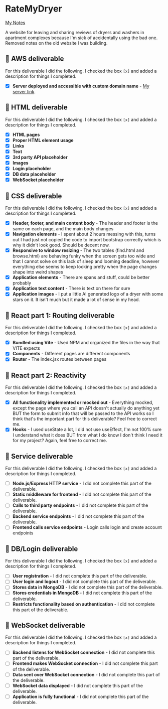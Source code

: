 # RateMyDryer

[My Notes](notes.md)

A website for leaving and sharing reviews of dryers and washers in apartment complexes because I'm sick of accidentally using the bad one. Removed notes on the old website I was building.

## 🚀 AWS deliverable

For this deliverable I did the following. I checked the box `[x]` and added a description for things I completed.

- [x] **Server deployed and accessible with custom domain name** - [My server link](https://ratemydryer.com/).

## 🚀 HTML deliverable

For this deliverable I did the following. I checked the box `[x]` and added a description for things I completed.

- [x] **HTML pages** 
- [x] **Proper HTML element usage** 
- [x] **Links** 
- [x] **Text**
- [x] **3rd party API placeholder**
- [x] **Images**
- [x] **Login placeholder**
- [x] **DB data placeholder**
- [x] **WebSocket placeholder**

## 🚀 CSS deliverable

For this deliverable I did the following. I checked the box `[x]` and added a description for things I completed.

- [x] **Header, footer, and main content body** - The header and footer is the same on each page, and the main body changes
- [x] **Navigation elements** - I spent about 2 hours messing with this, turns out I had just not copied the code to import bootstrap correctly which is why it didn't look good. Should be decent now.
- [x] **Responsive to window resizing** - The two tables (find.html and browse.html) are behaving funky when the screen gets too wide and that I cannot solve on this lack of sleep and looming deadline, however everything else seems to keep looking pretty when the page changes shape into weird shapes
- [x] **Application elements** - There are spans and stuff, could be better probably
- [x] **Application text content** - There is text on there for sure
- [x] **Application images** - I put a little AI generated logo of a dryer with some stars on it. It isn't much but it made a lot of sense in my head.

## 🚀 React part 1: Routing deliverable

For this deliverable I did the following. I checked the box `[x]` and added a description for things I completed.

- [x] **Bundled using Vite** - Used NPM and organized the files in the way that VITE expects
- [x] **Components** - Different pages are different components
- [x] **Router** - The index.jsx routes between pages

## 🚀 React part 2: Reactivity

For this deliverable I did the following. I checked the box `[x]` and added a description for things I completed.

- [x] **All functionality implemented or mocked out** - Everything mocked, except the page where you call an API doesn't actually do anything yet BUT the form to submit info that will be passed to the API works so I think that's the important part for this deliverable? Feel free to correct me.
- [x] **Hooks** - I used useState a lot, I did not use useEffect, I'm not 100% sure I understand what it does BUT from what I do know I don't think I need it for my project? Again, feel free to correct me.

## 🚀 Service deliverable

For this deliverable I did the following. I checked the box `[x]` and added a description for things I completed.

- [ ] **Node.js/Express HTTP service** - I did not complete this part of the deliverable.
- [ ] **Static middleware for frontend** - I did not complete this part of the deliverable.
- [ ] **Calls to third party endpoints** - I did not complete this part of the deliverable.
- [ ] **Backend service endpoints** - I did not complete this part of the deliverable.
- [ ] **Frontend calls service endpoints** - Login calls login and create account endpoints

## 🚀 DB/Login deliverable

For this deliverable I did the following. I checked the box `[x]` and added a description for things I completed.

- [ ] **User registration** - I did not complete this part of the deliverable.
- [ ] **User login and logout** - I did not complete this part of the deliverable.
- [ ] **Stores data in MongoDB** - I did not complete this part of the deliverable.
- [ ] **Stores credentials in MongoDB** - I did not complete this part of the deliverable.
- [ ] **Restricts functionality based on authentication** - I did not complete this part of the deliverable.

## 🚀 WebSocket deliverable

For this deliverable I did the following. I checked the box `[x]` and added a description for things I completed.

- [ ] **Backend listens for WebSocket connection** - I did not complete this part of the deliverable.
- [ ] **Frontend makes WebSocket connection** - I did not complete this part of the deliverable.
- [ ] **Data sent over WebSocket connection** - I did not complete this part of the deliverable.
- [ ] **WebSocket data displayed** - I did not complete this part of the deliverable.
- [ ] **Application is fully functional** - I did not complete this part of the deliverable.
